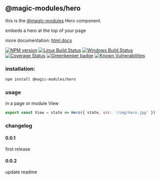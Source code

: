 ## @magic-modules/hero
this is the [@magic-modules][magic-module-url]
Hero component.

embeds a hero at the top of your page

more documentation:
[html docs][doc-url]

[![NPM version][npm-image]][npm-url]
[![Linux Build Status][travis-image]][travis-url]
[![Windows Build Status][appveyor-image]][appveyor-url]
[![Coverage Status][coveralls-image]][coveralls-url]
[![Greenkeeper badge][greenkeeper-image]][greenkeeper-url]
[![Known Vulnerabilities][snyk-image]][snyk-url]

### <a name="installation"></a>installation:
```bash
npm install @magic-modules/hero
```

### <a name="usage"></a>usage
in a page or module View
```javascript
export const View = state => Hero({ state, src: '/img/hero.jpg' })
```

### changelog

#### 0.0.1
first release

#### 0.0.2
update readme

[magic-module-url]: https://github.com/magic-modules/
[doc-url]: https://magic-modules.github.io/hero/

[npm-image]: https://img.shields.io/npm/v/@magic-modules/hero.svg
[npm-url]: https://www.npmjs.com/package/@magic-modules/hero
[travis-image]: https://img.shields.io/travis/com/magic-modules/hero/master
[travis-url]: https://travis-ci.com/magic-modules/hero
[appveyor-image]: https://img.shields.io/appveyor/ci/magicmodules/hero/master.svg
[appveyor-url]: https://ci.appveyor.com/project/magicmodules/hero/branch/master
[coveralls-image]: https://coveralls.io/repos/github/magic-modules/hero/badge.svg
[coveralls-url]: https://coveralls.io/github/magic-modules/hero
[greenkeeper-image]: https://badges.greenkeeper.io/magic-modules/hero.svg
[greenkeeper-url]: https://badges.greenkeeper.io/magic-modules/hero.svg
[snyk-image]: https://snyk.io/test/github/magic-modules/hero/badge.svg
[snyk-url]: https://snyk.io/test/github/magic-modules/hero

